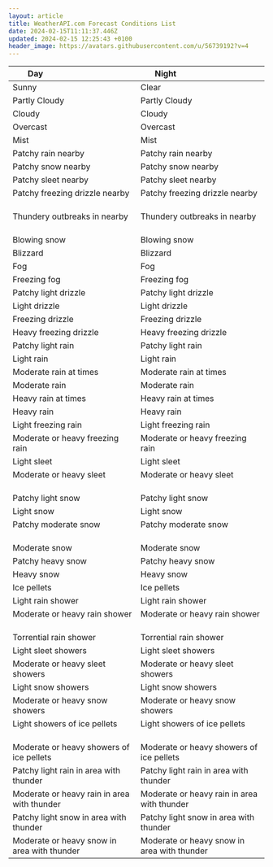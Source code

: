 ```yaml
---
layout: article
title: WeatherAPI.com Forecast Conditions List
date: 2024-02-15T11:11:37.446Z
updated: 2024-02-15 12:25:43 +0100
header_image: https://avatars.githubusercontent.com/u/56739192?v=4
---
```

| Day                                  | Night                                |
| ------------------------------------ | ------------------------------------ |
| Sunny                                | Clear                                |
| Partly Cloudy                        | Partly Cloudy                        |
| Cloudy                               | Cloudy                               |
| Overcast                             | Overcast                             |
| Mist                                 | Mist                                 |
| Patchy rain nearby                   | Patchy rain nearby                   |
| Patchy snow nearby                   | Patchy snow nearby                   |
| Patchy sleet nearby                  | Patchy sleet nearby                  |
| Patchy freezing drizzle nearby       | Patchy freezing drizzle nearby       |
| Thundery outbreaks in nearby         | Thundery outbreaks in nearby         |
| Blowing snow                         | Blowing snow                         |
| Blizzard                             | Blizzard                             |
| Fog                                  | Fog                                  |
| Freezing fog                         | Freezing fog                         |
| Patchy light drizzle                 | Patchy light drizzle                 |
| Light drizzle                        | Light drizzle                        |
| Freezing drizzle                     | Freezing drizzle                     |
| Heavy freezing drizzle               | Heavy freezing drizzle               |
| Patchy light rain                    | Patchy light rain                    |
| Light rain                           | Light rain                           |
| Moderate rain at times               | Moderate rain at times               |
| Moderate rain                        | Moderate rain                        |
| Heavy rain at times                  | Heavy rain at times                  |
| Heavy rain                           | Heavy rain                           |
| Light freezing rain                  | Light freezing rain                  |
| Moderate or heavy freezing rain      | Moderate or heavy freezing rain      |
| Light sleet                          | Light sleet                          |
| Moderate or heavy sleet              | Moderate or heavy sleet              |
| Patchy light snow                    | Patchy light snow                    |
| Light snow                           | Light snow                           |
| Patchy moderate snow                 | Patchy moderate snow                 |
| Moderate snow                        | Moderate snow                        |
| Patchy heavy snow                    | Patchy heavy snow                    |
| Heavy snow                           | Heavy snow                           |
| Ice pellets                          | Ice pellets                          |
| Light rain shower                    | Light rain shower                    |
| Moderate or heavy rain shower        | Moderate or heavy rain shower        |
| Torrential rain shower               | Torrential rain shower               |
| Light sleet showers                  | Light sleet showers                  |
| Moderate or heavy sleet showers      | Moderate or heavy sleet showers      |
| Light snow showers                   | Light snow showers                   |
| Moderate or heavy snow showers       | Moderate or heavy snow showers       |
| Light showers of ice pellets         | Light showers of ice pellets         |
| Moderate or heavy showers of ice pellets | Moderate or heavy showers of ice pellets |
| Patchy light rain in area with thunder | Patchy light rain in area with thunder |
| Moderate or heavy rain in area with thunder | Moderate or heavy rain in area with thunder |
| Patchy light snow in area with thunder | Patchy light snow in area with thunder |
| Moderate or heavy snow in area with thunder | Moderate or heavy snow in area with thunder |
